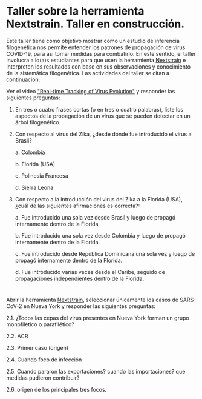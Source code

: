 # Taller sobre la herramienta Nextstrain. Taller en construcción.

Este taller tiene como objetivo mostrar como un estudio de inferencia filogenética nos permite entender los patrones de propagación de virus COVID-19, para así tomar medidas para combatirlo. En este sentido, el taller involucra a lo(a)s estudiantes para que usen la herramienta [Nextstrain](https://nextstrain.org/) e interpreten los resultados con base en sus observaciones y conocimiento de la sistemática filogenética. Las actividades del taller se citan a continuación:

Ver el video ["Real-time Tracking of Virus Evolution"](https://youtu.be/Ok2iZ9-cUlk) y responder las siguientes preguntas:

1. En tres o cuatro frases cortas (o en tres o cuatro palabras), liste los aspectos de la propagación de un virus que se pueden detectar en un árbol filogenético.

2. Con respecto al virus del Zika, ¿desde dónde fue introducido el virus a Brasil?

   a. Colombia
   
   b. Florida (USA)
   
   c. Polinesia Francesa
   
   d. Sierra Leona

3. Con respecto a la introducción del virus del Zika a la Florida (USA), ¿cuál de las siguientes afirmaciones es correcta?:

   a. Fue introducido una sola vez desde Brasil y luego de propagó internamente dentro de la Florida.
   
   b. Fue introducido una sola vez desde Colombia y luego de propagó internamente dentro de la Florida.
   
   c. Fue introducido desde República Dominicana una sola vez y luego de propagó internamente dentro de la Florida.
   
   d. Fue introducido varias veces desde el Caribe, seguido de propagaciones independientes dentro de la Florida. 

#

Abrir la herramienta [Nextstrain](https://nextstrain.org/), seleccionar únicamente los casos de SARS-CoV-2 en Nueva York y responder las siguientes preguntas:

2.1. ¿Todos las cepas del virus presentes en Nueva York forman un grupo monofilético o parafilético?

2.2. ACR

2.3. Primer caso (origen)

2.4. Cuando foco de infección

2.5. Cuando pararon las exportaciones? cuando las importaciones? que medidas pudieron contribuir?

2.6. origen de los principales tres focos.
